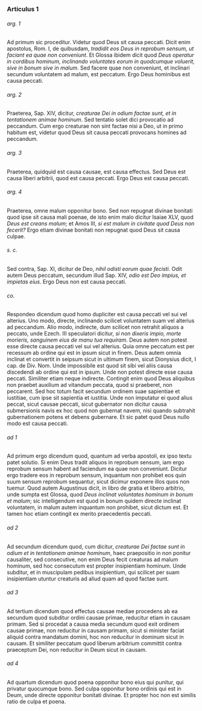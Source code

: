 ### Articulus 1

###### arg. 1
Ad primum sic proceditur. Videtur quod Deus sit causa peccati. Dicit enim apostolus, Rom. I, de quibusdam, *tradidit eos Deus in reprobum sensum, ut faciant ea quae non conveniunt*. Et Glossa ibidem dicit quod *Deus operatur in cordibus hominum, inclinando voluntates eorum in quodcumque voluerit, sive in bonum sive in malum*. Sed facere quae non conveniunt, et inclinari secundum voluntatem ad malum, est peccatum. Ergo Deus hominibus est causa peccati.

###### arg. 2
Praeterea, Sap. XIV, dicitur, *creaturae Dei in odium factae sunt, et in tentationem animae hominum*. Sed tentatio solet dici provocatio ad peccandum. Cum ergo creaturae non sint factae nisi a Deo, ut in primo habitum est, videtur quod Deus sit causa peccati provocans homines ad peccandum.

###### arg. 3
Praeterea, quidquid est causa causae, est causa effectus. Sed Deus est causa liberi arbitrii, quod est causa peccati. Ergo Deus est causa peccati.

###### arg. 4
Praeterea, omne malum opponitur bono. Sed non repugnat divinae bonitati quod ipse sit causa mali poenae, de isto enim malo dicitur Isaiae XLV, quod *Deus est creans malum*; et Amos III, *si est malum in civitate quod Deus non fecerit?* Ergo etiam divinae bonitati non repugnat quod Deus sit causa culpae.

###### s. c.
Sed contra, Sap. XI, dicitur de Deo, *nihil odisti eorum quae fecisti*. Odit autem Deus peccatum, secundum illud Sap. XIV, *odio est Deo impius, et impietas eius*. Ergo Deus non est causa peccati.

###### co.
Respondeo dicendum quod homo dupliciter est causa peccati vel sui vel alterius. Uno modo, directe, inclinando scilicet voluntatem suam vel alterius ad peccandum. Alio modo, indirecte, dum scilicet non retrahit aliquos a peccato, unde Ezech. III speculatori dicitur, *si non dixeris impio, morte morieris, sanguinem eius de manu tua requiram*. Deus autem non potest esse directe causa peccati vel sui vel alterius. Quia omne peccatum est per recessum ab ordine qui est in ipsum sicut in finem. Deus autem omnia inclinat et convertit in seipsum sicut in ultimum finem, sicut Dionysius dicit, I cap. de Div. Nom. Unde impossibile est quod sit sibi vel aliis causa discedendi ab ordine qui est in ipsum. Unde non potest directe esse causa peccati. Similiter etiam neque indirecte. Contingit enim quod Deus aliquibus non praebet auxilium ad vitandum peccata, quod si praeberet, non peccarent. Sed hoc totum facit secundum ordinem suae sapientiae et iustitiae, cum ipse sit sapientia et iustitia. Unde non imputatur ei quod alius peccat, sicut causae peccati, sicut gubernator non dicitur causa submersionis navis ex hoc quod non gubernat navem, nisi quando subtrahit gubernationem potens et debens gubernare. Et sic patet quod Deus nullo modo est causa peccati.

###### ad 1
Ad primum ergo dicendum quod, quantum ad verba apostoli, ex ipso textu patet solutio. Si enim Deus tradit aliquos in reprobum sensum, iam ergo reprobum sensum habent ad faciendum ea quae non conveniunt. Dicitur ergo tradere eos in reprobum sensum, inquantum non prohibet eos quin suum sensum reprobum sequantur, sicut dicimur exponere illos quos non tuemur. Quod autem Augustinus dicit, in libro de gratia et libero arbitrio, unde sumpta est Glossa, quod *Deus inclinat voluntates hominum in bonum et malum*; sic intelligendum est quod in bonum quidem directe inclinat voluntatem, in malum autem inquantum non prohibet, sicut dictum est. Et tamen hoc etiam contingit ex merito praecedentis peccati.

###### ad 2
Ad secundum dicendum quod, cum dicitur, *creaturae Dei factae sunt in odium et in tentationem animae hominum*, haec praepositio in non ponitur causaliter, sed consecutive, non enim Deus fecit creaturas ad malum hominum, sed hoc consecutum est propter insipientiam hominum. Unde subditur, et in muscipulam pedibus insipientium, qui scilicet per suam insipientiam utuntur creaturis ad aliud quam ad quod factae sunt.

###### ad 3
Ad tertium dicendum quod effectus causae mediae procedens ab ea secundum quod subditur ordini causae primae, reducitur etiam in causam primam. Sed si procedat a causa media secundum quod exit ordinem causae primae, non reducitur in causam primam, sicut si minister faciat aliquid contra mandatum domini, hoc non reducitur in dominum sicut in causam. Et similiter peccatum quod liberum arbitrium committit contra praeceptum Dei, non reducitur in Deum sicut in causam.

###### ad 4
Ad quartum dicendum quod poena opponitur bono eius qui punitur, qui privatur quocumque bono. Sed culpa opponitur bono ordinis qui est in Deum, unde directe opponitur bonitati divinae. Et propter hoc non est similis ratio de culpa et poena.

